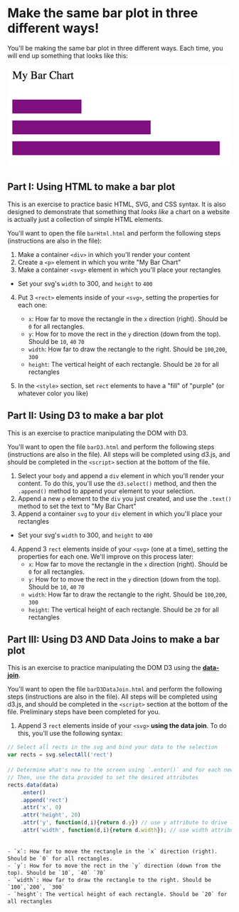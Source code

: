 # Make the same bar plot in three different ways!

You'll be making the same bar plot in three different ways. Each time, you will end up something that looks like this:

![bar plot](imgs/barplot.png)

## Part I: Using HTML to make a bar plot

This is an exercise to practice basic HTML, SVG, and CSS syntax. It is also designed to demonstrate that something that _looks like_ a chart on a website is actually just a collection of simple HTML elements. 

You'll want to open the file `barHtml.html` and perform the following steps (instructions are also in the file):

1) Make a container `<div>` in which you'll render your content 
2) Create a `<p>` element in which you write "My Bar Chart" 
3) Make a container `<svg>` element in which you'll place your rectangles 
- Set your svg's `width` to 300, and `height` to `400` 
4) Put 3 `<rect>` elements inside of your `<svg>`, setting the properties for each one: 
    - `x`: How far to move the rectangle in the `x` direction (right). Should be `0` for all rectangles. 
    - `y`: How for to move the rect in the `y` direction (down from the top). Should be `10`, `40` `70` 
    - `width`: How far to draw the rectangle to the right. Should be `100`,`200`, `300` 
    - `height`: The vertical height of each rectangle. Should be `20` for all rectangles 

5) In the `<style>` section, set `rect` elements to have a "fill" of "purple" (or whatever color you like)

## Part II: Using D3 to make a bar plot

This is an exercise to practice manipulating the DOM with D3. 

You'll want to open the file `barD3.html` and perform the following steps (instructions are also in the file). All steps will be completed using d3.js, and should be completed in the `<script>` section at the bottom of the file.

1) Select your `body` and append a `div` element in which you'll render your content. To do this, you'll use the `d3.select()` method, and then the `.append()` method to append your element to your selection.
2) Append a new `p` element to the `div` you just created, and use the `.text()` method to set the text to "My Bar Chart"
3) Append a container `svg` to your `div` element in which you'll place your rectangles 
- Set your svg's `width` to 300, and `height` to `400` 
4) Append 3 `rect` elements inside of your `<svg>` (one at a time), setting the properties for each one. We'll improve on this process later: 
    - `x`: How far to move the rectangle in the `x` direction (right). Should be `0` for all rectangles. 
    - `y`: How for to move the rect in the `y` direction (down from the top). Should be `10`, `40` `70` 
    - `width`: How far to draw the rectangle to the right. Should be `100`,`200`, `300` 
    - `height`: The vertical height of each rectangle. Should be `20` for all rectangles 

## Part III: Using D3 AND Data Joins to make a bar plot

This is an exercise to practice manipulating the DOM D3 using the **[data-join](https://bost.ocks.org/mike/join/)**. 

You'll want to open the file `barD3DataJoin.html` and perform the following steps (instructions are also in the file). All steps will be completed using d3.js, and should be completed in the `<script>` section at the bottom of the file. Preliminary steps have been completed for you.

1) Append 3 `rect` elements inside of your `<svg>` **using the data join**. To do this, you'll use the following syntax:

```js
// Select all rects in the svg and bind your data to the selection
var rects = svg.selectAll('rect')

// Determine what's new to the screen using `.enter()` and for each new element, append a rectangle
// Then, use the data provided to set the desired attributes
rects.data(data)
    .enter()
    .append('rect')
    .attr('x', 0)
    .attr('height', 20)
    .attr('y', function(d,i){return d.y}) // use y attribute to drive layout
    .attr('width', function(d,i){return d.width}); // use width attribute to drive layout
    

```
    - `x`: How far to move the rectangle in the `x` direction (right). Should be `0` for all rectangles. 
    - `y`: How for to move the rect in the `y` direction (down from the top). Should be `10`, `40` `70` 
    - `width`: How far to draw the rectangle to the right. Should be `100`,`200`, `300` 
    - `height`: The vertical height of each rectangle. Should be `20` for all rectangles 
